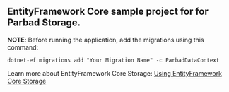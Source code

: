 ## EntityFramework Core sample project for for Parbad Storage.

**NOTE**: Before running the application, add the migrations using this command:

```
dotnet-ef migrations add "Your Migration Name" -c ParbadDataContext
```

Learn more about EntityFramework Core Storage: [Using EntityFramework Core Storage](https://github.com/Sina-Soltani/Parbad/wiki/Configuration#using-entityframework-core)
